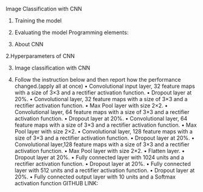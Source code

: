 Image Classification with CNN

1. Training the model
2. Evaluating the model
Programming elements:

1. About CNN

2.Hyperparameters of CNN

3. Image classification with CNN

4. Follow the instruction below and then report how the performance changed.(apply all at once) • Convolutional input layer, 32 feature maps with a size of 3×3 and a rectifier activation function. • Dropout layer at 20%. • Convolutional layer, 32 feature maps with a size of 3×3 and a rectifier activation function. • Max Pool layer with size 2×2. • Convolutional layer, 64 feature maps with a size of 3×3 and a rectifier activation function. • Dropout layer at 20%. • Convolutional layer, 64 feature maps with a size of 3×3 and a rectifier activation function. • Max Pool layer with size 2×2. • Convolutional layer, 128 feature maps with a size of 3×3 and a rectifier activation function. • Dropout layer at 20%. • Convolutional layer,128 feature maps with a size of 3×3 and a rectifier activation function. • Max Pool layer with size 2×2. • Flatten layer. • Dropout layer at 20%. • Fully connected layer with 1024 units and a rectifier activation function. • Dropout layer at 20%. • Fully connected layer with 512 units and a rectifier activation function. • Dropout layer at 20%. • Fully connected output layer with 10 units and a Softmax activation function
GITHUB LINK:
